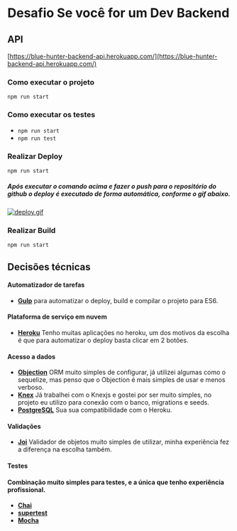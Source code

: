 # Desafio Se você for um Dev Backend

## API
[https://blue-hunter-backend-api.herokuapp.com/](https://blue-hunter-backend-api.herokuapp.com/)

### Como executar o projeto
```npm run start```

### Como executar os testes
* ```npm run start```
* ```npm run test```

### Realizar Deploy
```npm run start```
##### Após executar o comando acima e fazer o push para o repositório do github o deploy é executado de forma automática, conforme o gif abaixo.
[![deploy.gif](https://s33.postimg.org/qtc509tzz/deploy.gif)](https://postimg.org/image/oc0dt0a3f/)

### Realizar Build
```npm run start```

## Decisões técnicas

#### <b>Automatizador de tarefas </b>
* <b>[Gulp](https://github.com/gulpjs/gulp)</b> para automatizar o deploy, build e compilar o projeto para ES6.

#### <b>Plataforma de serviço em nuvem </b>
* <b>[Heroku](https://github.com/heroku)</b> Tenho muitas aplicações no heroku, um dos motivos da escolha é que para automatizar o deploy basta clicar em 2 botões. 

#### <b>Acesso a dados</b> 
* <b>[Objection](https://github.com/Vincit/objection.js/)</b> ORM muito simples de configurar, já utilizei algumas como o sequelize, mas penso que o Objection é mais simples de usar e menos verboso.
* <b>[Knex](https://github.com/tgriesser/knex)</b> Já trabalhei com o Knexjs e gostei por ser muito simples, no projeto eu utilizo para conexão com o banco, migrations e seeds.
* <b>[PostgreSQL](https://github.com/postgres/postgres)</b> Sua sua compatibilidade com o Heroku.

#### <b>Validações</b> 
* <b>[Joi](https://github.com/hapijs/joi)</b> Validador de objetos muito simples de utilizar, minha experiência fez a diferença na escolha também.

#### <b>Testes</b> 
#### Combinação muito simples para testes, e a única que tenho experiência profissional.  
* <b>[Chai](https://github.com/chaijs/chai)</b>
* <b>[supertest](https://github.com/visionmedia/supertest)</b>
* <b>[Mocha](https://github.com/mochajs/mocha)</b>
